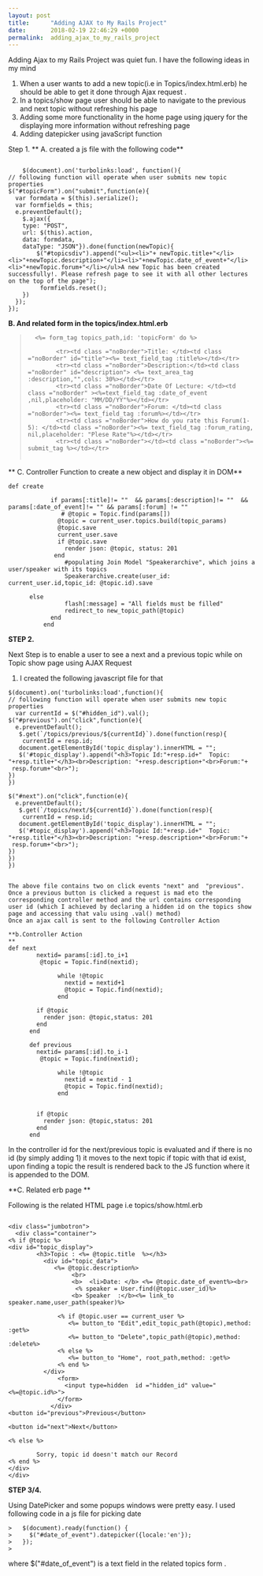 ```yaml
---
layout: post
title:      "Adding AJAX to My Rails Project"
date:       2018-02-19 22:46:29 +0000
permalink:  adding_ajax_to_my_rails_project
---
```



Adding Ajax to my Rails Project was quiet fun. I have the following ideas in my mind

1.  When a user wants to add a new topic(i.e in Topics/index.html.erb) he should be able to get it done through Ajax       request .
2.  In a topics/show page user should be able to navigate to the previous and next topic without refreshing his page
3.  Adding some more functionality in the home page using jquery for the displaying more information without refreshing page 
4.  Adding datepicker using javaScript function


Step 1. 
  **   A.  created a js file with the following code**
```
	
	$(document).on('turbolinks:load', function(){
// following function will operate when user submits new topic properties
$("#topicForm").on("submit",function(e){
  var formdata = $(this).serialize();
  var formfields = this;
  e.preventDefault();
    $.ajax({
    type: "POST",
    url: $(this).action,
    data: formdata,
    dataType: "JSON"}).done(function(newTopic){
        $("#topicsdiv").append("<ul><li>"+ newTopic.title+"</li><li>"+newTopic.description+"</li><li>"+newTopic.date_of_event+"</li><li>"+newTopic.forum+"</li></ul>A new Topic has been created successfully!. Please refresh page to see it with all other lectures on the top of the page");
         formfields.reset();
    })
  });
});
```

  **B. And related form in the topics/index.html.erb**

> <table class ="noBorder">
> 
>       <%= form_tag topics_path,id: 'topicForm' do %>
>        
>             <tr><td class ="noBorder">Title: </td><td class ="noBorder" id="title"><%= text_field_tag :title%></td></tr>
>             <tr><td class ="noBorder">Description:</td><td class ="noBorder" id="description"> <%= text_area_tag :description,"",cols: 30%></td></tr>
>             <tr><td class ="noBorder">Date Of Lecture: </td><td class ="noBorder" ><%=text_field_tag :date_of_event ,nil,placeholder: "MM/DD/YY"%></td></tr>
>             <tr><td class ="noBorder">Forum: </td><td class ="noBorder"><%= text_field_tag :forum%></td></tr>
>             <tr><td class ="noBorder">How do you rate this Forum(1-5): </td><td class ="noBorder"><%= text_field_tag :forum_rating, nil,placeholder: "Plese Rate"%></td></tr>
>             <tr><td class ="noBorder"></td><td class ="noBorder"><%= submit_tag %></td></tr>
> 
>       
>   </table>
> 
>   <div id="messageDiv" ></div>
	
	
	
**	C. Controller Function to create a new object and display it in DOM**
	
	
```
def create

            if params[:title]!= ""  && params[:description]!= ""  && params[:date_of_event]!= "" && params[:forum] != ""
               # @topic = Topic.find(params[])
              @topic = current_user.topics.build(topic_params)
              @topic.save
              current_user.save
              if @topic.save
                render json: @topic, status: 201
             end
                #populating Join Model "Speakerarchive", which joins a user/speaker with its topics
                Speakerarchive.create(user_id: current_user.id,topic_id: @topic.id).save

	  else
                flash[:message] = "All fields must be filled"
                redirect_to new_topic_path(@topic)
            end
          end
```


**STEP 2.**

Next  Step is to enable a user to see a next and a previous topic while on Topic show page using AJAX Request

1. I created the following javascript file for that


```
$(document).on('turbolinks:load',function(){
// following function will operate when user submits new topic properties
  var currentId = $("#hidden_id").val();
$("#previous").on("click",function(e){
  e.preventDefault();
   $.get(`/topics/previous/${currentId}`).done(function(resp){
    currentId = resp.id;
   document.getElementById('topic_display').innerHTML = "";
   $('#topic_display').append("<h3>Topic Id:"+resp.id+"  Topic: "+resp.title+"</h3><br>Description: "+resp.description+"<br>Forum:"+
 resp.forum+"<br>");
})
})

$("#next").on("click",function(e){
  e.preventDefault();
   $.get(`/topics/next/${currentId}`).done(function(resp){
    currentId = resp.id;
   document.getElementById('topic_display').innerHTML = "";
   $('#topic_display').append("<h3>Topic Id:"+resp.id+"  Topic: "+resp.title+"</h3><br>Description: "+resp.description+"<br>Forum:"+
 resp.forum+"<br>");
})
})
})
```
```

The above file contains two on click events "next" and  "previous". Once a previous button is clicked a request is mad eto the corresponding controller method and the url contains corresponding user id (which I achieved by declaring a hidden id on the topics show page and accessing that valu using .val() method)
Once an ajax call is sent to the following Controller Action 

**b.Controller Action
**
def next
        nextid= params[:id].to_i+1
         @topic = Topic.find(nextid);

              while !@topic
                nextid = nextid+1
                @topic = Topic.find(nextid);
              end

        if @topic
          render json: @topic,status: 201
        end
      end

      def previous
        nextid= params[:id].to_i-1
         @topic = Topic.find(nextid);

              while !@topic
                nextid = nextid - 1
                @topic = Topic.find(nextid);
              end


        if @topic
          render json: @topic,status: 201
        end
      end

```
In the controller  id for the next/previous topic is evaluated and if there is no id (by simply adding 1) it moves to the next topic if topic with that id exist, upon finding a topic the result is rendered back to the JS function where it is appended to the DOM.

**C. Related erb page
**

Following is the related HTML page i.e topics/show.html.erb

```

<div class="jumbotron">
  <div class="container">
<% if @topic %>
<div id="topic_display">
        <h3>Topic : <%= @topic.title  %></h3>
          <div id="topic_data">
             <%= @topic.description%>
                  <br>
                  <b>  <li>Date: </b> <%= @topic.date_of_event%><br>
                   <% speaker = User.find(@topic.user_id)%>
                  <b> Speaker  :</b><%= link_to speaker.name,user_path(speaker)%>

              <% if @topic.user == current_user %>
                 <%= button_to "Edit",edit_topic_path(@topic),method: :get%>
                 <%= button_to "Delete",topic_path(@topic),method: :delete%>
              <% else %>
                 <%= button_to "Home", root_path,method: :get%>
              <% end %>
          </div>
              <form>
                <input type=hidden  id ="hidden_id" value="<%=@topic.id%>">
              </form>
            </div>
<button id="previous">Previous</button>

<button id="next">Next</button>

<% else %>

        Sorry, topic id doesn't match our Record
<% end %>
</div>
</div>
```

**STEP 3/4.**

Using DatePicker and some popups windows were pretty easy. I used following code in a js file for picking date

```
>   $(document).ready(function() {
>     $("#date_of_event").datepicker({locale:'en'});
>   });
> 
```

where $("#date_of_event") is a text field in the related topics form .


